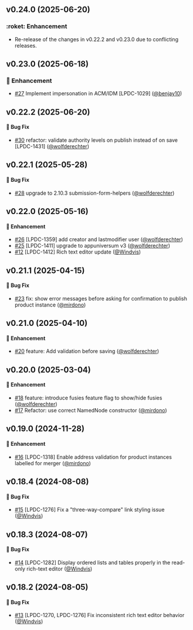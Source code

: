 ## v0.24.0 (2025-06-20)
### :roket: Enhancement
* Re-release of the changes in v0.22.2 and v0.23.0 due to conflicting releases.

## v0.23.0 (2025-06-18)
### :rocket: Enhancement
* [#27](https://github.com/lblod/frontend-lpdc/pull/27) Implement impersonation in ACM/IDM [LPDC-1029] ([@benjay10](https://github.com/benjay10))

## v0.22.2 (2025-06-20)
#### :bug: Bug Fix
* [#30](https://github.com/lblod/frontend-lpdc/pull/30) refactor: validate authority levels on publish instead of on save [LPDC-1431] ([@wolfderechter](https://github.com/wolfderechter))

## v0.22.1 (2025-05-28)
#### :bug: Bug Fix
* [#28](https://github.com/lblod/frontend-lpdc/pull/28) upgrade to 2.10.3 submission-form-helpers ([@wolfderechter](https://github.com/wolfderechter))

## v0.22.0 (2025-05-16)
#### :rocket: Enhancement
* [#26](https://github.com/lblod/frontend-lpdc/pull/26) [LPDC-1359] add creator and lastmodifier user ([@wolfderechter](https://github.com/wolfderechter))
* [#25](https://github.com/lblod/frontend-lpdc/pull/25) [LPDC-1411] upgrade to appuniversum v3 ([@wolfderechter](https://github.com/wolfderechter))
* [#12](https://github.com/lblod/frontend-lpdc/pull/12) [LPDC-1412] Rich text editor update ([@Windvis](https://github.com/Windvis))

## v0.21.1 (2025-04-15)
#### :bug: Bug Fix
* [#23](https://github.com/lblod/frontend-lpdc/pull/23) fix: show error messages before asking for confirmation to publish product instance ([@mirdono](https://github.com/mirdono))

## v0.21.0 (2025-04-10)

#### :rocket: Enhancement
* [#20](https://github.com/lblod/frontend-lpdc/pull/20) feature: Add validation before saving ([@wolfderechter](https://github.com/wolfderechter))

## v0.20.0 (2025-03-04)

#### :rocket: Enhancement
* [#18](https://github.com/lblod/frontend-lpdc/pull/18) feature: introduce fusies feature flag to show/hide fusies ([@wolfderechter](https://github.com/wolfderechter))
* [#17](https://github.com/lblod/frontend-lpdc/pull/17) Refactor: use correct NamedNode constructor ([@mirdono](https://github.com/mirdono))

## v0.19.0 (2024-11-28)
#### :rocket: Enhancement
* [#16](https://github.com/lblod/frontend-lpdc/pull/16) [LPDC-1318] Enable address validation for product instances labelled for merger ([@mirdono](https://github.com/mirdono))

## v0.18.4 (2024-08-08)
#### :bug: Bug Fix
* [#15](https://github.com/lblod/frontend-lpdc/pull/15) [LPDC-1276] Fix a "three-way-compare" link styling issue ([@Windvis](https://github.com/Windvis))

## v0.18.3 (2024-08-07)
#### :bug: Bug Fix
* [#14](https://github.com/lblod/frontend-lpdc/pull/14) [LPDC-1282] Display ordered lists and tables properly in the read-only rich-text editor ([@Windvis](https://github.com/Windvis))

## v0.18.2 (2024-08-05)
#### :bug: Bug Fix
* [#13](https://github.com/lblod/frontend-lpdc/pull/13) [LPDC-1270, LPDC-1276] Fix inconsistent rich text editor behavior ([@Windvis](https://github.com/Windvis))
